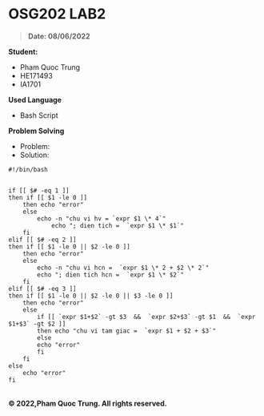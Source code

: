 # **OSG202 LAB2**
> **Date: 08/06/2022**

**Student:**

- Pham Quoc Trung
- HE171493
- IA1701

**Used Language**
- Bash Script

**Problem Solving**
- Problem:
- Solution:

```console
#!/bin/bash


if [[ $# -eq 1 ]]
then if [[ $1 -le 0 ]]
	then echo "error"
	else
		echo -n "chu vi hv = `expr $1 \* 4`"
	       	echo "; dien tich =  `expr $1 \* $1`"
	fi
elif [[ $# -eq 2 ]]
then if [[ $1 -le 0 || $2 -le 0 ]]
	then echo "error"
	else
		echo -n "chu vi hcn =  `expr $1 \* 2 + $2 \* 2`"
		echo "; dien tich hcn =  `expr $1 \* $2`"
	fi
elif [[ $# -eq 3 ]]
then if	[[ $1 -le 0 || $2 -le 0 || $3 -le 0 ]]
	then echo "error"
	else
		if [[ `expr $1+$2` -gt $3  &&  `expr $2+$3` -gt $1  &&  `expr $1+$3` -gt $2 ]]
		then echo "chu vi tam giac =  `expr $1 + $2 + $3`"
		else 
		echo "error"
		fi
	fi
else 
	echo "error"
fi

```

\
**© 2022,Pham Quoc Trung. All rights reserved.**
